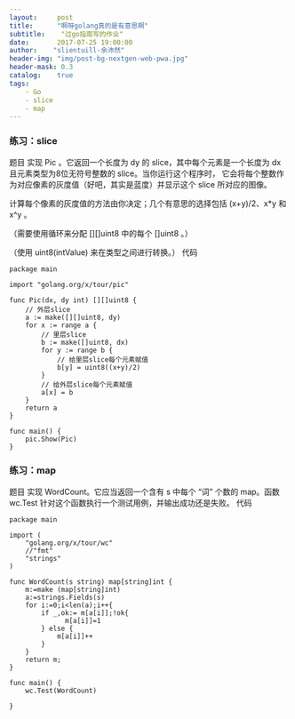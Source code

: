 ```yaml
---
layout:     post
title:		"啊呀golang真的是有意思啊"
subtitle:    "过go指南写的作业"
date:	    2017-07-25 19:00:00
author:	   "slientuill-余沛然"
header-img: "img/post-bg-nextgen-web-pwa.jpg"
header-mask: 0.3
catalog:    true
tags:
    - Go
    - slice
    - map
---
```


> 

###  练习：slice
题目 实现 Pic 。它返回一个长度为 dy 的 slice，其中每个元素是一个长度为 dx 且元素类型为8位无符号整数的 slice。当你运行这个程序时， 它会将每个整数作为对应像素的灰度值（好吧，其实是蓝度）并显示这个 slice 所对应的图像。

计算每个像素的灰度值的方法由你决定；几个有意思的选择包括 (x+y)/2、x*y 和 x^y 。

（需要使用循环来分配 [][]uint8 中的每个 []uint8 。）

（使用 uint8(intValue) 来在类型之间进行转换。）
代码
```
package main

import "golang.org/x/tour/pic"

func Pic(dx, dy int) [][]uint8 {
    // 外层slice
    a := make([][]uint8, dy)
    for x := range a {
        // 里层slice
        b := make([]uint8, dx)
        for y := range b {
            // 给里层slice每个元素赋值
            b[y] = uint8((x+y)/2)
        }
        // 给外层slice每个元素赋值
        a[x] = b
    }
    return a
}

func main() {
	pic.Show(Pic)
}

```
### 练习：map
题目 实现 WordCount。它应当返回一个含有 s 中每个 “词” 个数的 map。函数 wc.Test 针对这个函数执行一个测试用例，并输出成功还是失败。
代码
```
package main

import (
	"golang.org/x/tour/wc"
	//"fmt"
	"strings"
)

func WordCount(s string) map[string]int {
	m:=make (map[string]int)
	a:=strings.Fields(s)
	for i:=0;i<len(a);i++{
	 	if _,ok:= m[a[i]];!ok{
		      m[a[i]]=1	
		} else {
			m[a[i]]++
		}
	}
	return m;
}

func main() {
	wc.Test(WordCount)
	
}
```
